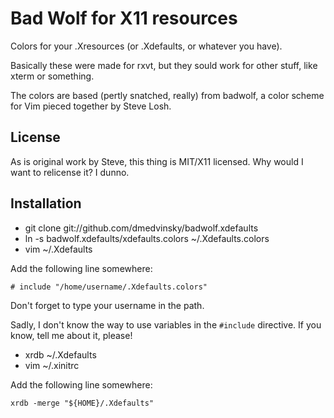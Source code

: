 Bad Wolf for X11 resources
==========================

Colors for your .Xresources (or .Xdefaults, or whatever you have).

Basically these were made for rxvt, but they sould work for other stuff, like
xterm or something.

The colors are based (pertly snatched, really) from badwolf, a color scheme for
Vim pieced together by Steve Losh.

License
-------

As is original work by Steve, this thing is MIT/X11 licensed. Why would I want
to relicense it? I dunno.

Installation
------------

 * git clone git://github.com/dmedvinsky/badwolf.xdefaults
 * ln -s badwolf.xdefaults/xdefaults.colors ~/.Xdefaults.colors
 * vim ~/.Xdefaults

Add the following line somewhere:

    # include "/home/username/.Xdefaults.colors"

Don't forget to type your username in the path.

Sadly, I don't know the way to use variables in the `#include` directive. If
you know, tell me about it, please!

 * xrdb ~/.Xdefaults
 * vim ~/.xinitrc

Add the following line somewhere:

    xrdb -merge "${HOME}/.Xdefaults"
